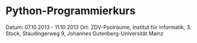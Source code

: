 Python-Programmierkurs
======================

Datum: 07.10.2013 - 11.10.2013
Ort: ZDV-Poolräume, Institut für Informatik, 3. Stock, Staudingerweg 9, Johannes Gutenberg-Universität Mainz
